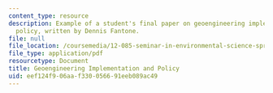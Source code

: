 ```yaml
---
content_type: resource
description: Example of a student's final paper on geoengineering implementation and
  policy, written by Dennis Fantone.
file: null
file_location: /coursemedia/12-085-seminar-in-environmental-science-spring-2008/eef124f906aaf330056691eeb089ac49_fantone.pdf
file_type: application/pdf
resourcetype: Document
title: Geoengineering Implementation and Policy
uid: eef124f9-06aa-f330-0566-91eeb089ac49
---
```

